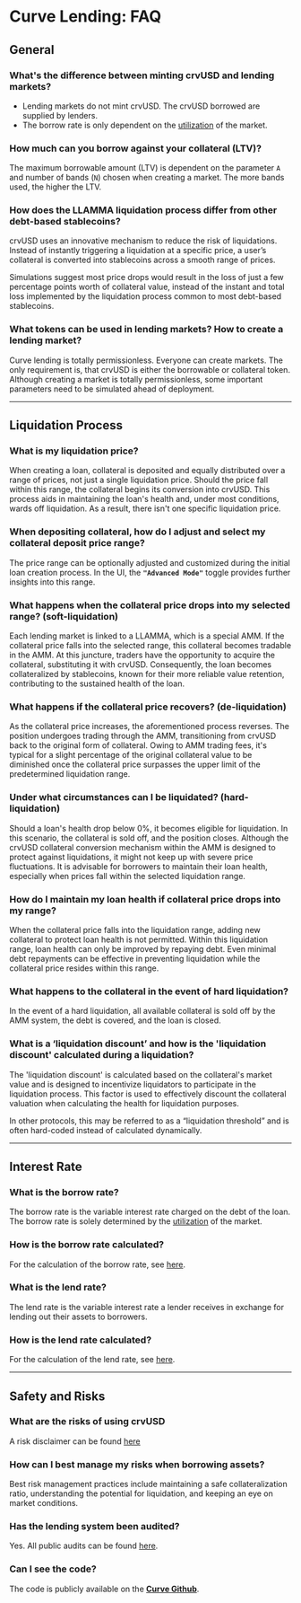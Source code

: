 <h1>Curve Lending: FAQ</h1>


## **General**

### What's the difference between minting crvUSD and lending markets?
- Lending markets do not mint crvUSD. The crvUSD borrowed are supplied by lenders.
- The borrow rate is only dependent on the [utilization](../lending/understanding-lending.md#utilization-rate) of the market.


### How much can you borrow against your collateral (LTV)?
The maximum borrowable amount (LTV) is dependent on the parameter `A` and number of bands (`N`) chosen when creating a market. The more bands used, the higher the LTV.


### How does the LLAMMA liquidation process differ from other debt-based stablecoins?
crvUSD uses an innovative mechanism to reduce the risk of liquidations. Instead of instantly triggering a liquidation at a specific price, a user’s collateral is converted into stablecoins across a smooth range of prices.

Simulations suggest most price drops would result in the loss of just a few percentage points worth of collateral value, instead of the instant and total loss implemented by the liquidation process common to most debt-based stablecoins.


### What tokens can be used in lending markets? How to create a lending market?
Curve lending is totally permissionless. Everyone can create markets. The only requirement is, that crvUSD is either the borrowable or collateral token.
Although creating a market is totally permissionless, some important parameters need to be simulated ahead of deployment. 


---


## **Liquidation Process**


### What is my liquidation price?
When creating a loan, collateral is deposited and equally distributed over a range of prices, not just a single liquidation price. Should the price fall within this range, the collateral begins its conversion into crvUSD. This process aids in maintaining the loan's health and, under most conditions, wards off liquidation. As a result, there isn't one specific liquidation price.


### When depositing collateral, how do I adjust and select my collateral deposit price range?
The price range can be optionally adjusted and customized during the initial loan creation process. In the UI, the **`"Advanced Mode"`** toggle provides further insights into this range.


### What happens when the collateral price drops into my selected range? (soft-liquidation)
Each lending market is linked to a LLAMMA, which is a special AMM. If the collateral price falls into the selected range, this collateral becomes tradable in the AMM. At this juncture, traders have the opportunity to acquire the collateral, substituting it with crvUSD. Consequently, the loan becomes collateralized by stablecoins, known for their more reliable value retention, contributing to the sustained health of the loan.


### What happens if the collateral price recovers? (de-liquidation)
As the collateral price increases, the aforementioned process reverses. The position undergoes trading through the AMM, transitioning from crvUSD back to the original form of collateral. Owing to AMM trading fees, it's typical for a slight percentage of the original collateral value to be diminished once the collateral price surpasses the upper limit of the predetermined liquidation range.


### Under what circumstances can I be liquidated? (hard-liquidation)
Should a loan's health drop below 0%, it becomes eligible for liquidation. In this scenario, the collateral is sold off, and the position closes. Although the crvUSD collateral conversion mechanism within the AMM is designed to protect against liquidations, it might not keep up with severe price fluctuations. It is advisable for borrowers to maintain their loan health, especially when prices fall within the selected liquidation range.


### How do I maintain my loan health if collateral price drops into my range?
When the collateral price falls into the liquidation range, adding new collateral to protect loan health is not permitted. Within this liquidation range, loan health can only be improved by repaying debt. Even minimal debt repayments can be effective in preventing liquidation while the collateral price resides within this range.


### What happens to the collateral in the event of hard liquidation?
In the event of a hard liquidation, all available collateral is sold off by the AMM system, the debt is covered, and the loan is closed.


### What is a ‘liquidation discount’ and how is the 'liquidation discount' calculated during a liquidation?
The 'liquidation discount' is calculated based on the collateral's market value and is designed to incentivize liquidators to participate in the liquidation process. This factor is used to effectively discount the collateral valuation when calculating the health for liquidation purposes.

In other protocols, this may be referred to as a “liquidation threshold” and is often hard-coded instead of calculated dynamically.


---


## **Interest Rate**

### What is the borrow rate?
The borrow rate is the variable interest rate charged on the debt of the loan. The borrow rate is solely determined by the [utilization](../lending/understanding-lending.md#utilization-rate) of the market.


### How is the borrow rate calculated?
For the calculation of the borrow rate, see [here](../lending/understanding-lending.md#borrow-rate).


### What is the lend rate?
The lend rate is the variable interest rate a lender receives in exchange for lending out their assets to borrowers.


### How is the lend rate calculated?
For the calculation of the lend rate, see [here](../lending/understanding-lending.md#lend-rate).



---


## **Safety and Risks**


### What are the risks of using crvUSD
A risk disclaimer can be found [here](../resources/risks/crvusd.md)


### How can I best manage my risks when borrowing assets?
Best risk management practices include maintaining a safe collateralization ratio, understanding the potential for liquidation, and keeping an eye on market conditions.


### Has the lending system been audited?

Yes. All public audits can be found [here](https://docs.curve.fi/references/audits/audits_pdf/).


### Can I see the code?
The code is publicly available on the [**Curve Github**](https://github.com/curvefi/curve-stablecoin).
